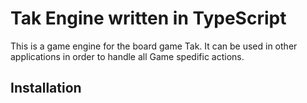 # Tak Engine written in TypeScript
This is a game engine for the board game Tak.
It can be used in other applications in order to handle all Game spedific actions.

## Installation
